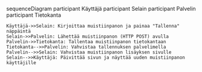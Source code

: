 sequenceDiagram
    participant Käyttäjä
    participant Selain
    participant Palvelin
    participant Tietokanta

    Käyttäjä->>Selain: Kirjoittaa muistiinpanon ja painaa "Tallenna" näppäintä
    Selain->>Palvelin: Lähettää muistiinpanon (HTTP POST) avulla
    Palvelin->>Tietokanta: Tallentaa muistiinpanon tietokantaan
    Tietokanta-->>Palvelin: Vahvistaa tallennuksen palvelimella
    Palvelin-->>Selain: Vahvistaa muistiinpanon lisäyksen sivulle
    Selain-->>Käyttäjä: Päivittää sivun ja näyttää uuden muistiinpanon käyttäjille

